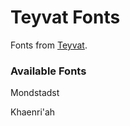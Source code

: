 # Teyvat Fonts
Fonts from [Teyvat](https://genshin.hoyoverse.com/en/map).

### Available Fonts

Mondstadst

Khaenri'ah
